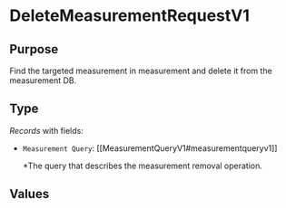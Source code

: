 # DeleteMeasurementRequestV1

## Purpose

<!-- --8<-- [start:purpose] -->
Find the targeted measurement in measurement and delete it from the measurement DB.
<!-- --8<-- [end:purpose] -->

## Type

<!-- --8<-- [start:type] -->
<div class="type" markdown>

*Records* with fields:
- `Measurement Query`: [[MeasurementQueryV1#measurementqueryv1]]

  *The query that describes the measurement removal operation.

</div>
<!-- --8<-- [end:type] -->

## Values

